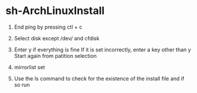 # sh-ArchLinuxInstall

1. End ping by pressing ctl + c

2. Select disk except /dev/ and cfdisk 

3.  Enter y if everything is fine
    If it is set incorrectly, enter a key other than y
    Start again from patition selection

4. mirrorlist set

5.  Use the ls command to check for the existence of the install file and if so run 
